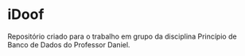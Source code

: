 # iDoof
Repositório criado para o trabalho em grupo da disciplina Princípio de Banco de Dados do Professor Daniel.
